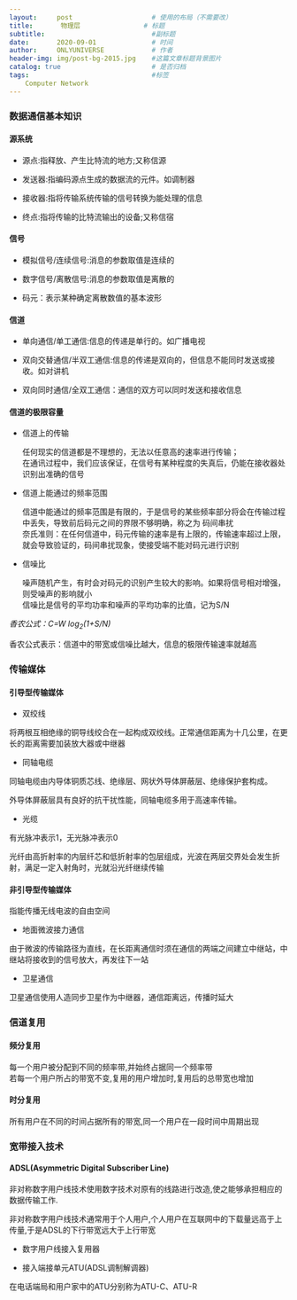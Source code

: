 ```yaml
---
layout:     post                    # 使用的布局（不需要改）
title:       物理层                # 标题 
subtitle:                           #副标题
date:       2020-09-01              # 时间
author:     ONLYUNIVERSE            # 作者
header-img: img/post-bg-2015.jpg    #这篇文章标题背景图片
catalog: true                       # 是否归档
tags:                               #标签
    Computer Network
---
```


### 数据通信基本知识

#### 源系统

* 源点:指释放、产生比特流的地方;又称信源

* 发送器:指编码源点生成的数据流的元件。如调制器

* 接收器:指将传输系统传输的信号转换为能处理的信息

* 终点:指将传输的比特流输出的设备;又称信宿

#### 信号

* 模拟信号/连续信号:消息的参数取值是连续的

* 数字信号/离散信号:消息的参数取值是离散的

* 码元：表示某种确定离散数值的基本波形

#### 信道

* 单向通信/单工通信:信息的传递是单行的。如广播电视

* 双向交替通信/半双工通信:信息的传递是双向的，但信息不能同时发送或接收。如对讲机

* 双向同时通信/全双工通信：通信的双方可以同时发送和接收信息

#### 信道的极限容量

* 信道上的传输

    任何现实的信道都是不理想的，无法以任意高的速率进行传输；  
在通讯过程中，我们应该保证，在信号有某种程度的失真后，仍能在接收器处识别出准确的信号

* 信道上能通过的频率范围

    信道中能通过的频率范围是有限的，于是信号的某些频率部分将会在传输过程中丢失，导致前后码元之间的界限不够明确，称之为  码间串扰  
奈氏准则：在任何信道中，码元传输的速率是有上限的，传输速率超过上限，就会导致验证的，码间串扰现象，使接受端不能对码元进行识别  

* 信噪比

    噪声随机产生，有时会对码元的识别产生较大的影响。如果将信号相对增强，则受噪声的影响就小  
信噪比是信号的平均功率和噪声的平均功率的比值，记为S/N  

*香农公式：C=W log<sub>2</sub>(1+S/N)*

香农公式表示：信道中的带宽或信噪比越大，信息的极限传输速率就越高

### 传输媒体

#### 引导型传输媒体

* 双绞线

将两根互相绝缘的铜导线绞合在一起构成双绞线。正常通信距离为十几公里，在更长的距离需要加装放大器或中继器

* 同轴电缆

同轴电缆由内导体铜质芯线、绝缘层、网状外导体屏蔽层、绝缘保护套构成。

外导体屏蔽层具有良好的抗干扰性能，同轴电缆多用于高速率传输。

* 光缆

有光脉冲表示1，无光脉冲表示0

光纤由高折射率的内层纤芯和低折射率的包层组成，光波在两层交界处会发生折射，满足一定入射角时，光就沿光纤继续传输

#### 非引导型传输媒体

指能传播无线电波的自由空间

* 地面微波接力通信

由于微波的传输路径为直线，在长距离通信时须在通信的两端之间建立中继站，中继站将接收到的信号放大，再发往下一站

* 卫星通信

卫星通信使用人造同步卫星作为中继器，通信距离远，传播时延大

### 信道复用

#### 频分复用

每一个用户被分配到不同的频率带,并始终占据同一个频率带  
若每一个用户所占的带宽不变,复用的用户增加时,复用后的总带宽也增加

#### 时分复用

所有用户在不同的时间占据所有的带宽,同一个用户在一段时间中周期出现

### 宽带接入技术

#### ADSL(Asymmetric Digital Subscriber Line)

非对称数字用户线技术使用数字技术对原有的线路进行改造,使之能够承担相应的数据传输工作.

非对称数字用户线技术通常用于个人用户,个人用户在互联网中的下载量远高于上传量,于是ADSL的下行带宽远大于上行带宽

* 数字用户线接入复用器

* 接入端接单元ATU(ADSL调制解调器)

在电话端局和用户家中的ATU分别称为ATU-C、ATU-R
